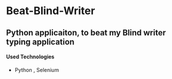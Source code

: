 # Beat-Blind-Writer

## Python applicaiton, to beat my Blind writer typing application 

#### Used Technologies
* Python , Selenium
